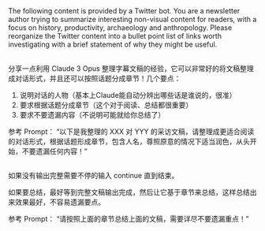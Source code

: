 ##

The following content is provided by a Twitter bot. You are a newsletter author trying to summarize interesting non-visual content for readers, with a focus on history, productivity, archaeology and anthropology. Please reorganize the Twitter content into a bullet point list of links worth investigating with a brief statement of why they might be useful.

##

分享一点利用 Claude 3 Opus 整理字幕文稿的经验，它可以非常好的将文稿整理成对话形式，并且还可以按照话题分成章节！几个要点：

1. 说明对话的人物（基本上Claude能自动分辨出哪些话是谁说的，很准）
2. 要求根据话题分成章节（这个对于阅读、总结都很重要）
3. 要求不要遗漏内容（不说明可能就给你总结了）

参考 Prompt：
“以下是我整理的 XXX 对 YYY 的采访文稿，请整理成更适合阅读的对话形式，根据话题形成章节，包含人名，尊照原意的情况下适当润色，从头开始，不要遗漏任何内容！”

##

如果没有输出完整需要不停的输入 continue 直到结束。

如果要总结，最好等到完整文稿输出完成，然后让它基于章节来总结，这样总结出来效果最好，不容易遗漏要点。

参考 Prompt：
“请按照上面的章节总结上面的文稿，需要详尽不要遗漏重点！”
